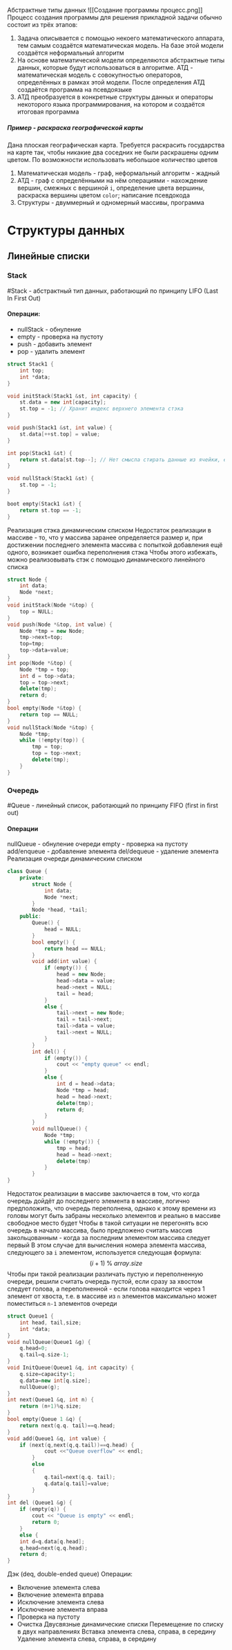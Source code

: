 Абстрактные типы данных 
![[Создание программы процесс.png]]
Процесс создания программы для решения прикладной задачи обычно состоит из трёх этапов:
1. Задача описывается с помощью некоего математического аппарата, тем самым создаётся математическая модель. На базе этой модели создаётся неформальный алгоритм
2. На основе математической модели определяются абстрактные типы данных, которые будут использоваться в алгоритме. АТД - математическая модель с совокупностью операторов, определённых в рамках этой модели. После определения АТД создаётся программа на псевдоязыке
3. АТД преобразуется в конкретные структуры данных и операторы некоторого языка программирования, на котором и создаётся итоговая программа
##### Пример - раскраска географической карты
Дана плоская географическая карта. Требуется раскрасить государства на карте так, чтобы никакие два соседних не были раскрашены одним цветом. По возможности использовать небольшое количество цветов
1. Математическая модель - граф, неформальный алгоритм - жадный
2. АТД - граф с определёнными на нём операциями - нахождение вершин, смежных с вершиной `i`, определение цвета вершины, раскраска вершины цветом `color`; написание псевдокода
3. Структуры - двуммерный и одномерный массивы, программа
# Структуры данных
## Линейные списки
### Stack
#Stack - абстрактный тип данных, работающий по принципу LIFO (Last In First Out)
#### Операции:
- nullStack - обнуление
- empty - проверка на пустоту
- push - добавить элемент
- pop - удалить элемент

```c++
struct Stack1 {
	int top;
	int *data;
}

void initStack(Stack1 &st, int capacity) {
	st.data = new int[capacity];
	st.top = -1; // Хранит индекс верхнего элемента стэка
}

void push(Stack1 &st, int value) {
	st.data[++st.top] = value;
}

int pop(Stack1 &st) {
	return st.data[st.top--]; // Нет смысла стирать данные из ячейки, если можно просто подготовить её для перезаписи
}

void nullStack(Stack1 &st) {
	st.top = -1;
}

boot empty(Stack1 &st) {
	return st.top == -1;
}
```
Реализация стэка динамическим списком
Недостаток реализации в массиве - то, что у массива заранее определяется размер и, при достижении последнего элемента массива с попыткой добавления ещё одного, возникает ошибка переполнения стэка
Чтобы этого избежать, можно реализовывать стэк с помощью динамического линейного списка
```c++
struct Node {
	int data;
	Node *next;
}
void initStack(Node *&top) {
	top = NULL;
}
void push(Node *&top, int value) {
	Node *tmp = new Node;
	tmp->next=top;
	top=tmp;
	top->data=value;
}
int pop(Node *&top) {
	Node *tmp = top;
	int d = top->data;
	top = top->next;
	delete(tmp);
	return d;
}
bool empty(Node *&top) {
	return top == NULL;
}
void nullStack(Node *&top) {
	Node *tmp;
	while (!empty(top)) {
		tmp = top;
		top = top->next;
		delete(tmp);
	}
}
```
### Очередь
#Queue - линейный список, работающий по принципу FIFO (first in first out)
#### Операции
nullQueue - обнуление очереди
empty - проверка на пустоту
add/enqueue - добавление элемента
del/dequeue - удаление элемента
Реализация очереди динамическим списком
```c++
class Queue {
	private:
		struct Node {
			int data;
			Node *next;
		}
		Node *head, *tail;
	public:
		Queue() {
			head = NULL;
		}
		bool empty() {
			return head == NULL;
		}
		void add(int value) {
			if (empty()) {
				head = new Node;
				head->data = value;
				head->next = NULL;
				tail = head;
			}
			else {
				tail->next = new Node;
				tail = tail->next;
				tail->data = value;
				tail->next = NULL;
			}
		}
		int del() {
			if (empty()) {
				cout << "empty queue" << endl;
			}
			else {
				int d = head->data;
				Node *tmp = head;
				head = head->next;
				delete(tmp);
				return d;
			}
		}
		void nullQueue() {
			Node *tmp;
			while (!empty()) {
				tmp = head;
				head = head->next;
				delete(tmp)
			}
		}
}
```
Недостаток реализации в массиве заключается в том, что когда очередь дойдёт до последнего элемента в массиве, логично предположить, что очередь переполнена, однако к этому времени из головы могут быть забраны несколько элементов и реально в массиве свободное место будет
Чтобы в такой ситуации не перегонять всю очередь в начало массива, было предложено считать массив закольцованным - когда за последним элементом массива следует первый
В этом случае для вычисления номера элемента массива, следующего за `i` элементом, используется следующая формула:
$$ (i+1)\; \% \;array.size $$
Чтобы при такой реализации различать пустую и переполненную очереди, решили считать очередь пустой, если сразу за хвостом следует голова, а переполненной - если голова находится через 1 элемент от хвоста, т.е. в массиве из `n` элементов максимально может поместиться `n-1` элементов очереди
```c++
struct Queue1 { 
	int head, tail,size; 
	int *data; 
}
void nullQueue(Queue1 &g) {
	q.head=0;
	q.tail=q.size-1; 
}
void InitQueue(Queue1 &q, int capacity) {
	q.size=capacity+1; 
	q.data=new int[q.size]; 
	nullQueue(g);
}
int next(Queue1 &q, int n) {
	return (n+1)%q.size;
} 
bool empty(Queue 1 &q) {
	return next(q.q. tail)==q.head;
}
void add(Queue1 &q, int value) { 
	if (next(q,next(q,q.tail))==q.head) {
			cout <<"Queue overflow" << endl; 
		}
		else 
		{ 
			q.tail=next(q.q. tail); 
			q.data[q.tail]=value;
		}
}
int del (Queue1 &g) {
	if (empty(q)) {
		cout << "Queue is empty" << endl;
		return 0;
	} 
	else { 
	int d=q.data[q.head];
	q.head=next(q,q.head); 
	return d;
}  

```
Дэк (deq, double-ended queue)
Операции:
- Включение элемента слева
- Включение элемента вправа
- Исключение элемента слева
- Исключение элемента вправа
- Проверка на пустоту
- Очистка
Двусвязные динамические списки
Перемещение по списку в двух направлениях
Вставка элемента слева, справа, в середину
Удаление элемента слева, справа, в середину